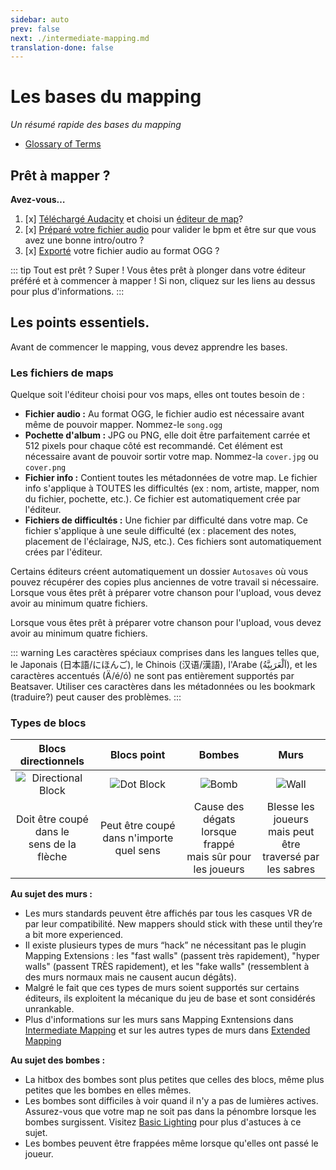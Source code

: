 ```yaml
---
sidebar: auto
prev: false
next: ./intermediate-mapping.md
translation-done: false
---
```

# Les bases du mapping
_Un résumé rapide des bases du mapping_

* [Glossary of Terms](/mapping/glossary.md)

## Prêt à mapper ?
**Avez-vous…**
1. [x] [Téléchargé Audacity](https://www.audacityteam.org/) et choisi un [éditeur de map](/mapping#map-editing-resources)?
2. [x] [Préparé votre fichier audio](/mapping/basic-audio.html) pour valider le bpm et être sur que vous avez une bonne intro/outro ?
3. [x] [Exporté](/mapping/basic-audio.html#exporting) votre fichier audio au format OGG ?

::: tip Tout est prêt ?
Super ! Vous êtes prêt à plonger dans votre éditeur préféré et à commencer à mapper ! Si non, cliquez sur les liens au dessus pour plus d'informations.
:::

## Les points essentiels.
Avant de commencer le mapping, vous devez apprendre les bases.
### Les fichiers de maps
Quelque soit l'éditeur choisi pour vos maps, elles ont toutes besoin de :

* **Fichier audio :** Au format OGG, le fichier audio est nécessaire avant même de pouvoir mapper. Nommez-le `song.ogg`
* **Pochette d'album :** JPG ou PNG, elle doit être parfaitement carrée et 512 pixels pour chaque côté est recommandé. Cet élément est nécessaire avant de pouvoir sortir votre map. Nommez-la `cover.jpg` ou `cover.png`
* **Fichier info :** Contient toutes les métadonnées de votre map. Le fichier info s'applique à TOUTES les difficultés (ex : nom, artiste, mapper, nom du fichier, pochette, etc.). Ce fichier est automatiquement crée par l'éditeur.
* **Fichiers de difficultés :** Une fichier par difficulté dans votre map. Ce fichier s'applique à une seule difficulté (ex : placement des notes, placement de l'éclairage, NJS, etc.). Ces fichiers sont automatiquement crées par l'éditeur.

Certains éditeurs créent automatiquement un dossier `Autosaves` où vous pouvez récupérer des copies plus anciennes de votre travail si nécessaire. Lorsque vous êtes prêt à préparer votre chanson pour l'upload, vous devez avoir au minimum quatre fichiers.

Lorsque vous êtes prêt à préparer votre chanson pour l'upload, vous devez avoir au minimum quatre fichiers.

::: warning
Les caractères spéciaux comprises dans les langues telles que, le Japonais (日本語/にほんご), le Chinois (汉语/漢語), l'Arabe (اَلْعَرَبِيَّةُ‎), et les caractères accentués (Ä/é/ó) ne sont pas entièrement supportés par Beatsaver. Utiliser ces caractères dans les métadonnées ou les bookmark (traduire?) peut causer des problèmes.
:::

### Types de blocs

| Blocs directionnels | Blocs point | Bombes | Murs |
| :----: | :----: | :----: | :----: |
| ![Directional Block](./images/arrow-block.png) | ![Dot Block](./images/dot-block.png) | ![Bomb](./images/bomb.png) | ![Wall](./images/wall.png) |
| Doit être coupé dans le <br />sens de la flèche | Peut être coupé dans n'importe quel sens | Cause des dégats lorsque frappé <br />mais sûr pour les joueurs | Blesse les joueurs mais peut<br />être traversé par les sabres |

**Au sujet des murs :**
* Les murs standards peuvent être affichés par tous les casques VR de par leur compatibilité. New mappers should stick with these until they’re a bit more experienced.
* Il existe plusieurs types de murs “hack” ne nécessitant pas le plugin Mapping Extensions : les "fast walls" (passent très rapidement), "hyper walls" (passent TRÈS rapidement), et les "fake walls" (ressemblent à des murs normaux mais ne causent aucun dégâts). 
* Malgré le fait que ces types de murs soient supportés sur certains éditeurs, ils exploitent la mécanique du jeu de base et sont considérés unrankable.
* Plus d'informations sur les murs sans Mapping Exntensions dans [Intermediate Mapping](/mapping/intermediate-mapping.md) et sur les autres types de murs dans [Extended Mapping](/mapping/extended-mapping.md)

**Au sujet des bombes :**
* La hitbox des bombes sont plus petites que celles des blocs, même plus petites que les bombes en elles mêmes.
* Les bombes sont difficiles à voir quand il n'y a pas de lumières actives. Assurez-vous que votre map ne soit pas dans la pénombre lorsque les bombes surgissent. Visitez [Basic Lighting](/mapping/basic-lighting.html) pour plus d'astuces à ce sujet.
* Les bombes peuvent être frappées même lorsque qu'elles ont passé le joueur.
